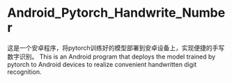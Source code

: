 # Android_Pytorch_Handwrite_Number
这是一个安卓程序，将pytorch训练好的模型部署到安卓设备上，实现便捷的手写数字识别。
This is an Android program that deploys the model trained by pytorch to Android devices to realize convenient handwritten digit recognition.
